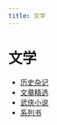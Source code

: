 ```yaml
---
title: 文学
---
```


# 文学

- [历史杂记](文学/历史杂记.md)
- [文章精选](文学/文章精选.md)
- [武侠小说](文学/武侠小说.md)
- [系列书](文学/系列书.md)